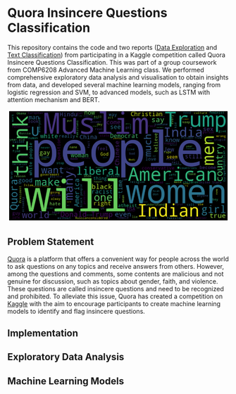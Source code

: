 # Quora Insincere Questions Classification

This repository contains the code and two reports ([Data Exploration](https://github.com/markvasin/Kaggle-Quora-Insincere-Questions-Classification/blob/master/Data_Exploration_Report.pdf) and [Text Classification](https://github.com/markvasin/Kaggle-Quora-Insincere-Questions-Classification/blob/master/Machine_Learning_Report.pdf)) from participating in a Kaggle competition called Quora Insincere Questions Classification. This was part of a group coursework from COMP6208 Advanced Machine Learning class. We performed comprehensive exploratory data analysis and visualisation to obtain insights from data, and developed several machine learning models, ranging from logistic regression and SVM, to advanced models, such as LSTM with attention mechanism and BERT.

![questions](Images/insincere%20questions.png)

## Problem Statement

[Quora](https://www.quora.com/) is a platform that offers a convenient way for people across the world to ask questions on any topics and receive answers from others. However, among the questions and comments, some contents are malicious and not genuine for discussion, such as topics about gender, faith, and violence. These questions are called insincere questions and need to be recognized and prohibited. To alleviate this issue, Quora has created a competition on [Kaggle](https://www.kaggle.com/c/quora-insincere-questions-classification/) with the aim to encourage participants to create machine learning models to identify and flag insincere questions.

## Implementation

## Exploratory Data Analysis

## Machine Learning Models
